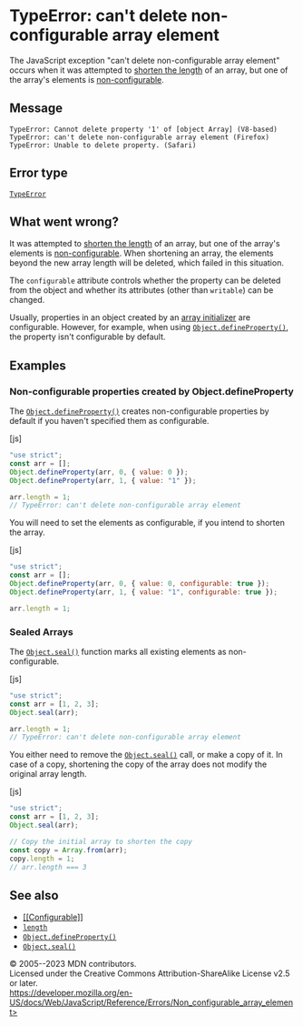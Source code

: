 TypeError: can\'t delete non-configurable array element
=======================================================

 
The JavaScript exception \"can\'t delete non-configurable array
element\" occurs when it was attempted to [shorten the
length](../global_objects/array/length#shortening_an_array) of an array,
but one of the array\'s elements is
[non-configurable](https://developer.mozilla.org/en-US/docs/Web/JavaScript/Data_structures#properties).


 
Message
-------

 
```text
TypeError: Cannot delete property '1' of [object Array] (V8-based)
TypeError: can't delete non-configurable array element (Firefox)
TypeError: Unable to delete property. (Safari)
```



 
Error type 
----------

 
[`TypeError`](../global_objects/typeerror)



 
What went wrong? 
----------------

 
It was attempted to [shorten the
length](../global_objects/array/length#shortening_an_array) of an array,
but one of the array\'s elements is
[non-configurable](https://developer.mozilla.org/en-US/docs/Web/JavaScript/Data_structures#properties).
When shortening an array, the elements beyond the new array length will
be deleted, which failed in this situation.

The `configurable` attribute controls whether the property can be
deleted from the object and whether its attributes (other than
`writable`) can be changed.

Usually, properties in an object created by an [array
initializer](https://developer.mozilla.org/en-US/docs/Web/JavaScript/Guide/Grammar_and_types#array_literals)
are configurable. However, for example, when using
[`Object.defineProperty()`](../global_objects/object/defineproperty),
the property isn\'t configurable by default.



 
Examples
--------


 
### Non-configurable properties created by Object.defineProperty 

 
The [`Object.defineProperty()`](../global_objects/object/defineproperty)
creates non-configurable properties by default if you haven\'t specified
them as configurable.

 
 
[js]


```js
"use strict";
const arr = [];
Object.defineProperty(arr, 0, { value: 0 });
Object.defineProperty(arr, 1, { value: "1" });

arr.length = 1;
// TypeError: can't delete non-configurable array element
```


You will need to set the elements as configurable, if you intend to
shorten the array.

 
 
[js]


```js
"use strict";
const arr = [];
Object.defineProperty(arr, 0, { value: 0, configurable: true });
Object.defineProperty(arr, 1, { value: "1", configurable: true });

arr.length = 1;
```




 
### Sealed Arrays 

 
The [`Object.seal()`](../global_objects/object/seal) function marks all
existing elements as non-configurable.

 
 
[js]


```js
"use strict";
const arr = [1, 2, 3];
Object.seal(arr);

arr.length = 1;
// TypeError: can't delete non-configurable array element
```


You either need to remove the
[`Object.seal()`](../global_objects/object/seal) call, or make a copy of
it. In case of a copy, shortening the copy of the array does not modify
the original array length.

 
 
[js]


```js
"use strict";
const arr = [1, 2, 3];
Object.seal(arr);

// Copy the initial array to shorten the copy
const copy = Array.from(arr);
copy.length = 1;
// arr.length === 3
```




 
See also 
--------

 
-   [\[\[Configurable\]\]](https://developer.mozilla.org/en-US/docs/Web/JavaScript/Data_structures#properties)
-   [`length`](../global_objects/array/length)
-   [`Object.defineProperty()`](../global_objects/object/defineproperty)
-   [`Object.seal()`](../global_objects/object/seal)



 
© 2005--2023 MDN contributors.\
Licensed under the Creative Commons Attribution-ShareAlike License v2.5
or later.\
https://developer.mozilla.org/en-US/docs/Web/JavaScript/Reference/Errors/Non_configurable_array_element>

